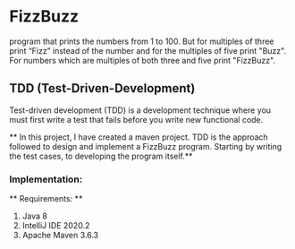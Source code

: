 # FizzBuzz 
program that prints the numbers from 1 to 100. But for multiples of three print “Fizz” instead of the number and for the multiples of five print "Buzz". For numbers which are multiples of both three and five print "FizzBuzz".

## TDD (Test-Driven-Development)
Test-driven development (TDD) is a development technique where you must first write a test that fails before you write new functional code.

** In this project, I have created a maven project. TDD is the approach followed to design and implement a FizzBuzz program. Starting by writing the test cases, to developing the program itself.**

### Implementation:
** Requirements: ** 
1. Java 8
2. IntelliJ IDE 2020.2
3. Apache Maven 3.6.3

